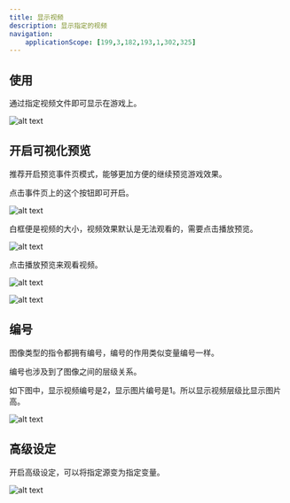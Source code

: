 ```yaml
---
title: 显示视频
description: 显示指定的视频
navigation:
    applicationScope: [199,3,182,193,1,302,325]
---
```


## 使用

通过指定视频文件即可显示在游戏上。

![alt text](https://cdn.gcw.wiki/gcw/image/zh_hans/commands/images/showvideo/image.png)

## 开启可视化预览

推荐开启预览事件页模式，能够更加方便的继续预览游戏效果。

点击事件页上的这个按钮即可开启。

![alt text](https://cdn.gcw.wiki/gcw/image/zh_hans/commands/images/showvideo/image-1.png)

白框便是视频的大小，视频效果默认是无法观看的，需要点击播放预览。

![alt text](https://cdn.gcw.wiki/gcw/image/zh_hans/commands/images/showvideo/image-2.png)

点击播放预览来观看视频。

![alt text](https://cdn.gcw.wiki/gcw/image/zh_hans/commands/images/showvideo/image-3.png)

![alt text](https://cdn.gcw.wiki/gcw/image/zh_hans/commands/images/showvideo/image-4.png)

## 编号

图像类型的指令都拥有编号，编号的作用类似变量编号一样。

编号也涉及到了图像之间的层级关系。

如下图中，显示视频编号是2，显示图片编号是1。所以显示视频层级比显示图片高。

![alt text](https://cdn.gcw.wiki/gcw/image/zh_hans/commands/images/showvideo/image-5.png)

## 高级设定

开启高级设定，可以将指定源变为指定变量。

![alt text](https://cdn.gcw.wiki/gcw/image/zh_hans/commands/images/showvideo/image-6.png)
